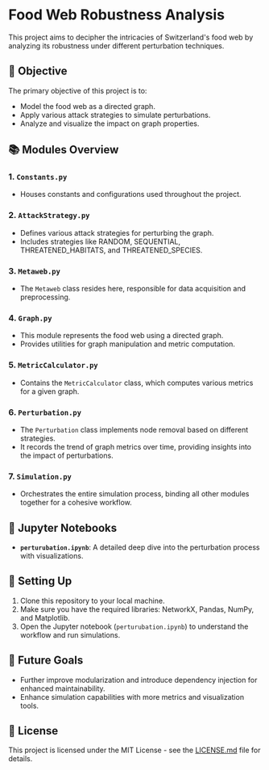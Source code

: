 # Food Web Robustness Analysis

This project aims to decipher the intricacies of Switzerland's food web by analyzing its robustness under different perturbation techniques.

## 🌟 **Objective**

The primary objective of this project is to:
- Model the food web as a directed graph.
- Apply various attack strategies to simulate perturbations.
- Analyze and visualize the impact on graph properties.

## 📚 **Modules Overview**

### 1. `Constants.py`
- Houses constants and configurations used throughout the project.

### 2. `AttackStrategy.py`
- Defines various attack strategies for perturbing the graph.
- Includes strategies like RANDOM, SEQUENTIAL, THREATENED_HABITATS, and THREATENED_SPECIES.

### 3. `Metaweb.py`
- The `Metaweb` class resides here, responsible for data acquisition and preprocessing.

### 4. `Graph.py`
- This module represents the food web using a directed graph.
- Provides utilities for graph manipulation and metric computation.

### 5. `MetricCalculator.py`
- Contains the `MetricCalculator` class, which computes various metrics for a given graph.

### 6. `Perturbation.py`
- The `Perturbation` class implements node removal based on different strategies.
- It records the trend of graph metrics over time, providing insights into the impact of perturbations.

### 7. `Simulation.py`
- Orchestrates the entire simulation process, binding all other modules together for a cohesive workflow.

## 📘 **Jupyter Notebooks**

- **`perturubation.ipynb`**: A detailed deep dive into the perturbation process with visualizations.

## 🔧 **Setting Up**

1. Clone this repository to your local machine.
2. Make sure you have the required libraries: NetworkX, Pandas, NumPy, and Matplotlib.
3. Open the Jupyter notebook (`perturubation.ipynb`) to understand the workflow and run simulations.

## 🚀 **Future Goals**

- Further improve modularization and introduce dependency injection for enhanced maintainability.
- Enhance simulation capabilities with more metrics and visualization tools.

## 📜 **License**

This project is licensed under the MIT License - see the [LICENSE.md](LICENSE.md) file for details.